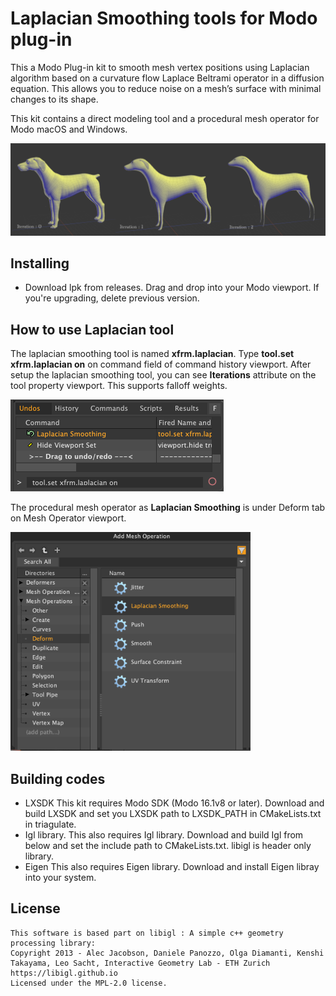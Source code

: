 # Laplacian Smoothing tools for Modo plug-in
This a Modo Plug-in kit to smooth mesh vertex positions using Laplacian algorithm based on a curvature flow Laplace Beltrami operator in a diffusion equation. This allows you to reduce noise on a mesh’s surface with minimal changes to its shape.

This kit contains a direct modeling tool and a procedural mesh operator for Modo macOS and Windows.


<div align="left">
<img src="./images/Laplacian.png" style='max-height: 350px; object-fit: contain'/>
</div>


## Installing
- Download lpk from releases. Drag and drop into your Modo viewport. If you're upgrading, delete previous version.

## How to use Laplacian tool
The laplacian smoothing tool is named **xfrm.laplacian**. Type **tool.set xfrm.laplacian on** on command field of command history viewport. After setup the laplacian smoothing tool, you can see **Iterations** attribute on the tool property viewport.
This supports falloff weights.
<div align="left">
<img src="./images/toolset.png" style='max-height: 350px; object-fit: contain'/>
</div>

The procedural mesh operator as **Laplacian Smoothing** is under Deform tab on Mesh Operator viewport. 
<div align="left">
<img src="./images/meshop.png" style='max-height: 350px; object-fit: contain'/>
</div>

## Building codes

- LXSDK
This kit requires Modo SDK (Modo 16.1v8 or later). Download and build LXSDK and set you LXSDK path to LXSDK_PATH in CMakeLists.txt in triagulate.
- Igl library.
This also requires Igl library. Download and build Igl from below and set the include path to CMakeLists.txt. libigl is header only library.
- Eigen
This also requires Eigen library. Download and install Eigen libray into your system.

## License

```
This software is based part on libigl : A simple c++ geometry processing library:
Copyright 2013 - Alec Jacobson, Daniele Panozzo, Olga Diamanti, Kenshi
Takayama, Leo Sacht, Interactive Geometry Lab - ETH Zurich
https://libigl.github.io
Licensed under the MPL-2.0 license.
```

